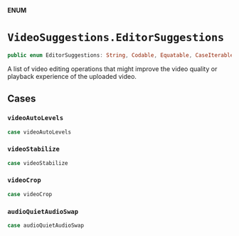 **ENUM**

# `VideoSuggestions.EditorSuggestions`

```swift
public enum EditorSuggestions: String, Codable, Equatable, CaseIterable
```

A list of video editing operations that might improve the video quality or playback experience of the uploaded video.

## Cases
### `videoAutoLevels`

```swift
case videoAutoLevels
```

### `videoStabilize`

```swift
case videoStabilize
```

### `videoCrop`

```swift
case videoCrop
```

### `audioQuietAudioSwap`

```swift
case audioQuietAudioSwap
```
